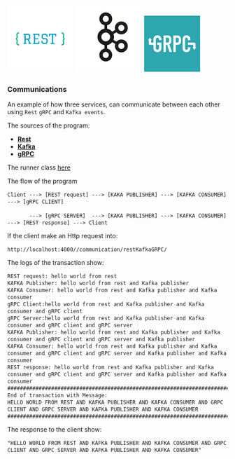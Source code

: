 #  ![My image](../../img/REST.png)  ![My image](../../img/kafkalogo.jpg) ![My image](../../img/grpc.png)   

### Communications

An example of how three services, can communicate between each other using `Rest` `gRPC` and `Kafka events`.

The sources of the program:

* **[Rest](src/rest)**
* **[Kafka](src/kafka)**
* **[gRPC](src/gRPC)**

The runner class [here](src/CommunicationRunner_test.go)

The flow of the program
````
Client ---> [REST request] ---> [KAKA PUBLISHER] ---> [KAFKA CONSUMER] ---> [gRPC CLIENT]

       ---> [gRPC SERVER]  ---> [KAKA PUBLISHER] ---> [KAFKA CONSUMER] ---> [REST response] ---> Client
````

If the client make an Http request into:

```
http://localhost:4000//communication/restKafkaGRPC/
```

The logs of the transaction show:

```
REST request: hello world from rest 
KAFKA Publisher: hello world from rest and Kafka publisher 
KAFKA Consumer: hello world from rest and Kafka publisher and Kafka consumer 
gRPC Client:hello world from rest and Kafka publisher and Kafka consumer and gRPC client 
gRPC Server:hello world from rest and Kafka publisher and Kafka consumer and gRPC client and gRPC server 
KAFKA Publisher: hello world from rest and Kafka publisher and Kafka consumer and gRPC client and gRPC server and Kafka publisher 
KAFKA Consumer: hello world from rest and Kafka publisher and Kafka consumer and gRPC client and gRPC server and Kafka publisher and Kafka consumer 
REST response: hello world from rest and Kafka publisher and Kafka consumer and gRPC client and gRPC server and Kafka publisher and Kafka consumer 
############################################################################################
End of transaction with Message:
HELLO WORLD FROM REST AND KAFKA PUBLISHER AND KAFKA CONSUMER AND GRPC CLIENT AND GRPC SERVER AND KAFKA PUBLISHER AND KAFKA CONSUMER
############################################################################################

```

The response to the client show:

```
"HELLO WORLD FROM REST AND KAFKA PUBLISHER AND KAFKA CONSUMER AND GRPC CLIENT AND GRPC SERVER AND KAFKA PUBLISHER AND KAFKA CONSUMER"
```